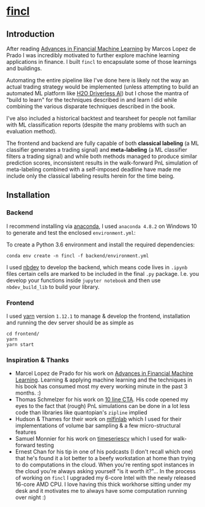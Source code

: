 # [fincl](https://dodafin.github.io/fincl/)

## Introduction

After reading [Advances in Financial Machine Learning](https://www.amazon.com/Advances-Financial-Machine-Learning-Marcos/dp/1119482089) by Marcos Lopez de Prado I was incredibly motivated to further explore machine learning applications in finance. I built `fincl` to encapsulate some of those learnings and buildings.

Automating the entire pipeline like I've done here is likely not the way an actual trading strategy would be implemented (unless attempting to build an automated ML platform like [H2O Driverless AI](https://www.h2o.ai/products/h2o-driverless-ai/)) but I chose the mantra of "build to learn" for the techniques described in and learn I did while combining the various disparate techniques described in the book.

I've also included a historical backtest and tearsheet for people not familiar with ML classification reports (despite the many problems with such an evaluation method).

The frontend and backend are fully capable of both **classical labeling** (a ML classifier generates a trading signal) and **meta-labeling** (a ML classifier filters a trading signal) and while both methods managed to produce similar prediction scores, inconsistent results in the walk-forward PnL simulation of meta-labeling combined with a self-imposed deadline have made me include only the classical labeling results herein for the time being.


## Installation
### Backend

I recommend installing via [anaconda](https://www.anaconda.com/), I used `anaconda 4.8.2` on Windows 10 to generate and test the enclosed `environment.yml`:

To create a Python 3.6 environment and install the required dependencies:
```
conda env create -n fincl -f backend/environment.yml
```

I used [nbdev](http://nbdev.fast.ai/) to develop the backend, which means code lives in `.ipynb` files certain cells are marked to be included in the final `.py` package. I.e. you develop your functions inside `jupyter notebook` and then use `nbdev_build_lib` to build your library.

### Frontend

I used [yarn](https://yarnpkg.com/) version `1.12.1` to manage & develop the frontend, installation and running the dev server should be as simple as

```
cd frontend/
yarn
yarn start
```

### Inspiration & Thanks

*   Marcel Lopez de Prado for his work on [Advances in Financial Machine Learning](https://www.amazon.com/Advances-Financial-Machine-Learning-Marcos/dp/1119482089). Learning & applying machine learning and the techniques in his book has consumed most my every working minute in the past 3 months. :)
*   Thomas Schmelzer for his work on [10 line CTA](https://www.linkedin.com/pulse/implement-cta-less-than-10-lines-code-thomas-schmelzer/). His code opened my eyes to the fact that (rough) PnL simulations can be done in a lot less code than libraries like quantopian's `zipline` implied
*   Hudson & Thames for their work on [mlfinlab](https://github.com/hudson-and-thames/mlfinlab/) which I used for their implementations of volume bar sampling & a few micro-structural features
*   Samuel Monnier for his work on [timeseriescv](https://github.com/sam31415/timeseriescv) which I used for walk-forward testing
*   Ernest Chan for his tip in one of his podcasts (I don't recall which one) that he's found it a lot better to a beefy workstation at home than trying to do computations in the cloud. When you're renting spot instances in the cloud you're always asking yourself "is it worth it?"... In the process of working on `fincl` I upgraded my 6-core Intel with the newly released 16-core AMD CPU. I love having this thick workhorse sitting under my desk and it motivates me to always have some computation running over night :)